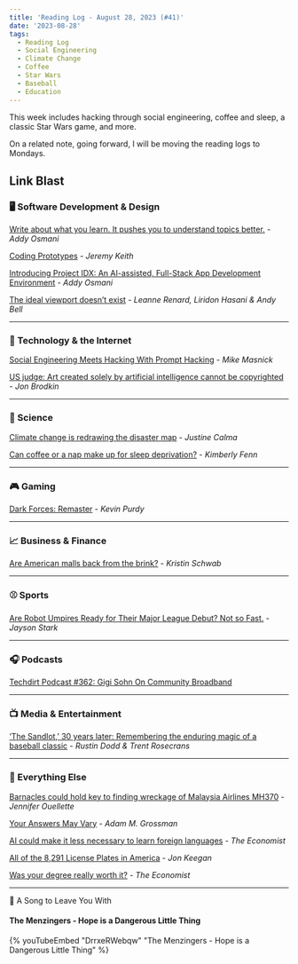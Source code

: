 ```yaml
---
title: 'Reading Log - August 28, 2023 (#41)'
date: '2023-08-28'
tags:
  - Reading Log
  - Social Engineering
  - Climate Change
  - Coffee
  - Star Wars
  - Baseball
  - Education
---
```


This week includes hacking through social engineering, coffee and sleep, a classic Star Wars game, and more.
<!-- excerpt -->

On a related note, going forward, I will be moving the reading logs to Mondays.

## Link Blast

### 🖥 Software Development & Design

[Write about what you learn. It pushes you to understand topics better.](https://addyosmani.com/blog/write-learn/) - *Addy Osmani*

[Coding Prototypes](https://adactio.com/journal/20386) - *Jeremy Keith*

[Introducing Project IDX: An AI-assisted, Full-Stack App Development Environment](https://addyosmani.com/blog/project-idx/) - *Addy Osmani*

[The ideal viewport doesn’t exist](https://viewports.fyi/) - *Leanne Renard, Liridon Hasani & Andy Bell*

---

### 📡 Technology & the Internet

[Social Engineering Meets Hacking With Prompt Hacking](https://www.techdirt.com/2023/08/18/social-engineering-meets-hacking-with-prompt-hacking/) - *Mike Masnick*

[US judge: Art created solely by artificial intelligence cannot be copyrighted](https://arstechnica.com/tech-policy/2023/08/us-judge-art-created-solely-by-artificial-intelligence-cannot-be-copyrighted/) - *Jon Brodkin*

---

### 🔬 Science

[Climate change is redrawing the disaster map](https://www.theverge.com/2023/8/22/23840516/weather-disaster-new-location-climate-change) - *Justine Calma*

[Can coffee or a nap make up for sleep deprivation?](https://arstechnica.com/science/2023/08/can-coffee-or-a-nap-make-up-for-sleep-deprivation/) - *Kimberly Fenn*

---

### 🎮 Gaming

[Dark Forces: Remaster](https://arstechnica.com/gaming/2023/08/dark-forces-remaster-is-yet-another-all-timer-fps-coming-back-around/) - *Kevin Purdy*

---

### 📈 Business & Finance

[Are American malls back from the brink?](https://www.marketplace.org/2023/08/22/are-american-malls-back-from-the-brink/) - *Kristin Schwab*

---

### ⚾️ Sports

[Are Robot Umpires Ready for Their Major League Debut? Not so Fast.](https://theathletic.com/4791440/2023/08/25/mlb-robot-umpires-future/) - *Jayson Stark*

---

### 🎧 Podcasts

[Techdirt Podcast #362: Gigi Sohn On Community Broadband](https://www.techdirt.com/2023/08/15/techdirt-podcast-episode-362-gigi-sohn-on-community-broadband/)

---

### 📺 Media & Entertainment

[‘The Sandlot,’ 30 years later: Remembering the enduring magic of a baseball classic](https://theathletic.com/4791590/2023/08/23/the-sandlot-30-year-anniversary/) - *Rustin Dodd & Trent Rosecrans*

---

### 🎒 Everything Else

[Barnacles could hold key to finding wreckage of Malaysia Airlines MH370](https://arstechnica.com/science/2023/08/barnacles-could-hold-key-to-finding-wreckage-of-malaysia-airlines-mh370/) - *Jennifer Ouellette*

[Your Answers May Vary](https://humbledollar.com/2023/08/your-answers-may-vary/) - *Adam M. Grossman*

[AI could make it less necessary to learn foreign languages](https://www.economist.com/culture/2023/08/17/ai-could-make-it-less-necessary-to-learn-foreign-languages) - *The Economist*

[All of the 8,291 License Plates in America](https://www.beautifulpublicdata.com/all-of-the-license-plates-in-the-united-states/) - *Jon Keegan*

[Was your degree really worth it?](https://www.economist.com/international/2023/04/03/was-your-degree-really-worth-it) - *The Economist*

---

🎵 A Song to Leave You With

#### The Menzingers - Hope is a Dangerous Little Thing

{% youTubeEmbed "DrrxeRWebqw" "The Menzingers - Hope is a Dangerous Little Thing" %}